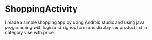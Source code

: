 # ShoppingActivity
I made a simple shopping app by using Android studio and using java programming with login and signup form and display the product list in category vise with  price.
